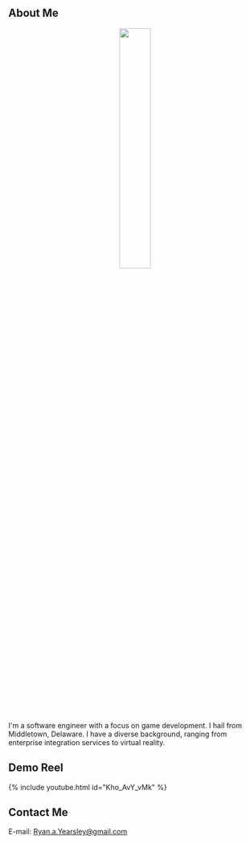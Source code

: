 <link rel="stylesheet" type="text/css" href="https://ryanyearsley.github.io/style.css">

## About Me
<div align="center">
<img  src="docs/assets/images/Yearsley_ProfilePic_Cropped.png"  width="35%" height="35%">
</div>

I'm a software engineer with a focus on game development. I hail from Middletown, Delaware. I have a diverse background, ranging from enterprise integration services  to virtual reality.

## Demo Reel

{% include youtube.html id="Kho_AvY_vMk" %}


## Contact Me

E-mail: Ryan.a.Yearsley@gmail.com
